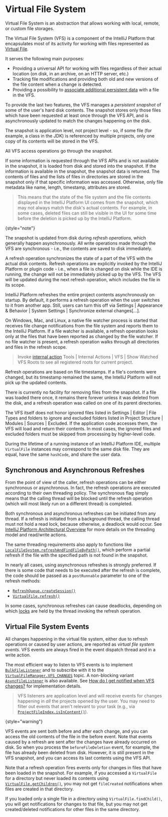<!-- Copyright 2000-2025 JetBrains s.r.o. and contributors. Use of this source code is governed by the Apache 2.0 license. -->

# Virtual File System

<link-summary>Virtual File System is an abstraction that allows working with local, remote, or custom file storages.</link-summary>

The Virtual File System (VFS) is a component of the IntelliJ Platform that encapsulates most of its activity for working with files represented as [Virtual File](virtual_file.md).

It serves the following main purposes:

* Providing a universal API for working with files regardless of their actual location (on disk, in an archive, on an HTTP server, etc.)
* Tracking file modifications and providing both old and new versions of the file content when a change is detected.
* Providing a possibility to [associate additional persistent data](virtual_file.md#how-can-i-store-additional-metadata-in-files) with a file in the VFS.

To provide the last two features, the VFS manages a _persistent snapshot_ of some of the user's hard disk contents.
The snapshot stores only those files which have been requested at least once through the VFS API, and is asynchronously updated to match the changes happening on the disk.

The snapshot is application level, not project level - so, if some file (for example, a class in the JDK) is referenced by multiple projects, only one copy of its contents will be stored in the VFS.

All VFS access operations go through the snapshot.

If some information is requested through the VFS APIs and is not available in the snapshot, it is loaded from disk and stored into the snapshot.
If the information is available in the snapshot, the snapshot data is returned.
The contents of files and the lists of files in directories are stored in the snapshot only if that specific information was accessed.
Otherwise, only file metadata like name, length, timestamp, attributes are stored.

> This means that the state of the file system and the file contents displayed in the IntelliJ Platform UI comes from the snapshot, which may not always match the disk's actual contents.
> For example, in some cases, deleted files can still be visible in the UI for some time before the deletion is picked up by the IntelliJ Platform.
>
{style="note"}

The snapshot is updated from disk during _refresh operations_, which generally happen asynchronously.
All write operations made through the VFS are synchronous - i.e., the contents are saved to disk immediately.

A refresh operation synchronizes the state of a part of the VFS with the actual disk contents.
Refresh operations are explicitly invoked by the IntelliJ Platform or plugin code - i.e., when a file is changed on disk while the IDE is running, the change will not be immediately picked up by the VFS.
The VFS will be updated during the next refresh operation, which includes the file in its scope.

IntelliJ Platform refreshes the entire project contents asynchronously on startup.
By default, it performs a refresh operation when the user switches to it from another app.
Still, users can turn this off via <ui-path>Settings | Appearance & Behavior | System Settings | Synchronize external changes\[...]</ui-path>.

On Windows, Mac, and Linux, a native file watcher process is started that receives file change notifications from the file system and reports them to the IntelliJ Platform.
If a file watcher is available, a refresh operation looks only at the files that have been reported as changed by the file watcher.
If no file watcher is present, a refresh operation walks through all directories and files in the refresh scope.

> Invoke [internal action](internal_actions_intro.md) <ui-path>Tools | Internal Actions | VFS | Show Watched VFS Roots</ui-path> to see all registered roots for current project.
>

Refresh operations are based on file timestamps.
If a file's contents were changed, but its timestamp remained the same, the IntelliJ Platform will not pick up the updated contents.

There is currently no facility for removing files from the snapshot.
If a file was loaded there once, it remains there forever unless it was deleted from the disk, and a refresh operation was called on one of its parent directories.

The VFS itself does not honor ignored files listed in <ui-path>Settings | Editor | File Types</ui-path> and folders to ignore and excluded folders listed in <ui-path>Project Structure | Modules | Sources | Excluded</ui-path>.
If the application code accesses them, the VFS will load and return their contents.
In most cases, the ignored files and excluded folders must be skipped from processing by higher-level code.

During the lifetime of a running instance of an IntelliJ Platform IDE, multiple `VirtualFile` instances may correspond to the same disk file.
They are equal, have the same `hashCode`, and share the user data.

## Synchronous and Asynchronous Refreshes

From the point of view of the caller, refresh operations can be either synchronous or asynchronous.
In fact, the refresh operations are executed according to their own threading policy.
The synchronous flag simply means that the calling thread will be blocked until the refresh operation (which will most likely run on a different thread) is completed.

Both synchronous and asynchronous refreshes can be initiated from any thread.
If a refresh is initiated from a background thread, the calling thread must not hold a read lock, because otherwise, a deadlock would occur.
See [IntelliJ Platform Architectural Overview](threading_model.md) for more details on the threading model and read/write actions.

The same threading requirements also apply to functions like [`LocalFileSystem.refreshAndFindFileByPath()`](%gh-ic%/platform/analysis-api/src/com/intellij/openapi/vfs/LocalFileSystem.java), which perform a partial refresh if the file with the specified path is not found in the snapshot.

In nearly all cases, using asynchronous refreshes is strongly preferred.
If there is some code that needs to be executed after the refresh is complete, the code should be passed as a `postRunnable` parameter to one of the refresh methods:

* [`RefreshQueue.createSession()`](%gh-ic%/platform/analysis-api/src/com/intellij/openapi/vfs/newvfs/RefreshQueue.java)
* [`VirtualFile.refresh()`](%gh-ic%/platform/core-api/src/com/intellij/openapi/vfs/VirtualFile.java)

In some cases, synchronous refreshes can cause deadlocks, depending on which [locks](threading_model.md#read-write-lock) are held by the thread invoking the refresh operation.

## Virtual File System Events

All changes happening in the virtual file system, either due to refresh operations or caused by user actions, are reported as _virtual file system events_.
VFS events are always fired in the event dispatch thread and in a write action.

The most efficient way to listen to VFS events is to implement [`BulkFileListener`](%gh-ic%/platform/core-api/src/com/intellij/openapi/vfs/newvfs/BulkFileListener.java) and to subscribe with it to the [`VirtualFileManager.VFS_CHANGES`](%gh-ic%/platform/core-api/src/com/intellij/openapi/vfs/VirtualFileManager.java) topic.
A non-blocking variant [`AsyncFileListener`](%gh-ic%/platform/core-api/src/com/intellij/openapi/vfs/AsyncFileListener.java) is also available.
See [How do I get notified when VFS changes?](virtual_file.md#how-do-i-get-notified-when-vfs-changes) for implementation details.

> VFS listeners are application level and will receive events for changes happening in *all* the projects opened by the user.
> You may need to filter out events that aren't relevant to your task (e.g., via [`ProjectFileIndex.isInContent()`](%gh-ic%/platform/projectModel-api/src/com/intellij/openapi/roots/ProjectFileIndex.java)).
>
{style="warning"}

VFS events are sent both before and after each change, and you can access the old contents of the file in the before event.
Note that events caused by a refresh are sent after the changes have already occurred on disk.
So when you process the `beforeFileDeletion` event, for example, the file has already been deleted from disk.
However, it is still present in the VFS snapshot, and you can access its last contents using the VFS API.

Note that a refresh operation fires events only for changes in files that have been loaded in the snapshot.
For example, if you accessed a `VirtualFile` for a directory but never loaded its contents using [`VirtualFile.getChildren()`](%gh-ic%/platform/core-api/src/com/intellij/openapi/vfs/VirtualFile.java), you may not get `fileCreated` notifications when files are created in that directory.

If you loaded only a single file in a directory using `VirtualFile.findChild()`, you will get notifications for changes to that file, but you may not get created/deleted notifications for other files in the same directory.
